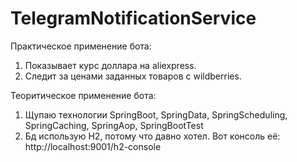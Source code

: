 # TelegramNotificationService

Практическое применение бота:
1. Показывает курс доллара на aliexpress.
2. Следит за ценами заданных товаров с wildberries.

Теоритическое применение бота:
1. Щупаю технологии SpringBoot, SpringData, SpringScheduling, SpringCaching, SpringAop, SpringBootTest
2. Бд использую H2, потому что давно хотел. Вот консоль её: http://localhost:9001/h2-console

